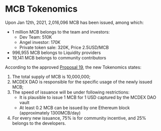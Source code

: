 # MCB Tokenomics

Upon Jan 12th, 2021, 2,016,096 MCB has been issued, among which:

- 1 million MCB belongs to the team and investors:
  - Dev Team: 510K
  - Angel investor: 170K
  - Private token sale: 320K, Price 2.5USD/MCB
- 996,955 MCB belongs to Liquidity providers
- 19,141 MCB belongs to community contributors

According to the approved [Proposal 19](https://forum.mcdex.io/t/proposal-19-mcb-new-tokenomics/262), the new Tokenomics states:

1. The total supply of MCB is 10,000,000;
2. MCDEX DAO is responsible for the specific usage of the newly issued MCB;
3. The speed of issuance will be under following restrictions:
   - It is plausible to issue 1 MCB for 1 USD captured by the MCDEX DAO vault
   - At least 0.2 MCB can be issued by one Ethereum block (approximately 1300MCB/day)
4. For every new issuance, 75% is for community incentive, and 25% belongs to the developers. 

